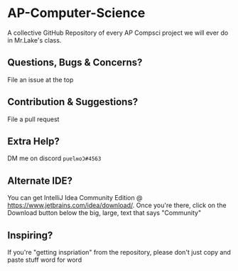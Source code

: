 # AP-Computer-Science

A collective GitHub Repository of every AP Compsci project we will ever do in Mr.Lake's class.

## Questions, Bugs & Concerns?

File an issue at the top

## Contribution & Suggestions?

File a pull request

## Extra Help?

DM me on discord `puɐlʍoƆ#4563`

## Alternate IDE?

You can get IntelliJ Idea Community Edition @ https://www.jetbrains.com/idea/download/. 
Once you're there, click on the Download button below the big, large, text that says "Community"

## Inspiring?

If you're "getting inspriation" from the repository, please don't just copy and paste stuff word for word
